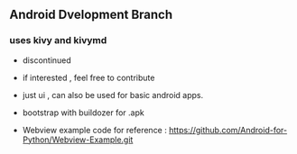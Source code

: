 ## Android Dvelopment Branch
### uses kivy and kivymd 
* discontinued
* if interested , feel free to contribute
* just ui , can also be used for basic android apps.
* bootstrap with buildozer for .apk

* Webview example code for reference : https://github.com/Android-for-Python/Webview-Example.git
